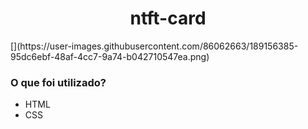 <h1 align="center">ntft-card</h1>
[](https://user-images.githubusercontent.com/86062663/189156385-95dc6ebf-48af-4cc7-9a74-b042710547ea.png)

<h3>O que foi utilizado?</h3>
<ul>
  <li>HTML</li>
  <li>CSS</li>
</ul>
